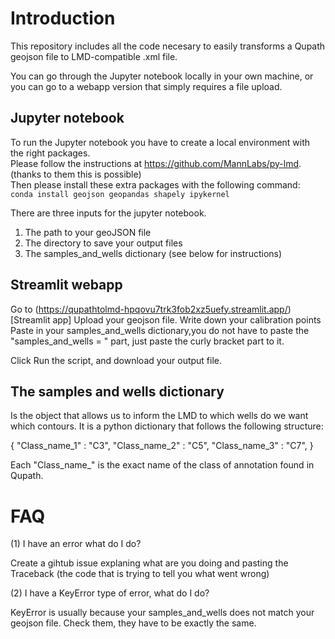 

# Introduction

This repository includes all the code necesary to easily transforms a Qupath geojson file to LMD-compatible .xml file.

You can go through the Jupyter notebook locally in your own machine, or you can go to a webapp version that simply requires a file upload.

## Jupyter notebook

To run the Jupyter notebook you have to create a local environment with the right packages.  
Please follow the instructions at https://github.com/MannLabs/py-lmd. (thanks to them this is possible)  
Then please install these extra packages with the following command:  
`conda install geojson geopandas shapely ipykernel`

There are three inputs for the jupyter notebook.
1. The path to your geoJSON file
2. The directory to save your output files
3. The samples_and_wells dictionary (see below for instructions)


## Streamlit webapp

Go to (https://qupathtolmd-hpqovu7trk3fob2xz5uefy.streamlit.app/)[Streamlit app]
Upload your geojson file.
Write down your calibration points
Paste in your samples_and_wells dictionary,you do not have to paste the "samples_and_wells = " part, just paste the curly bracket part to it.

Click Run the script, and download your output file.


## The samples and wells dictionary

Is the object that allows us to inform the LMD to which wells do we want which contours.
It is a python dictionary that follows the following structure:

{ 
"Class_name_1" : "C3",
"Class_name_2" : "C5",
"Class_name_3" : "C7",
}

Each "Class_name_" is the exact name of the class of annotation found in Qupath.


# FAQ

(1) I have an error what do I do? 

Create a gihtub issue explaning what are you doing and pasting the Traceback (the code that is trying to tell you what went wrong)

(2) I have a KeyError type of error, what do I do? 

KeyError is usually because your samples_and_wells does not match your geojson file.
Check them, they have to be exactly the same.
